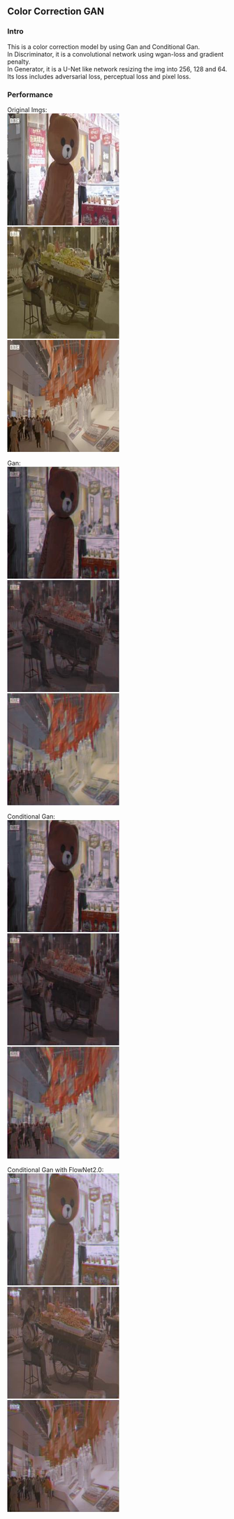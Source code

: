 ## Color Correction GAN

### Intro
This is a color correction model by using Gan and Conditional Gan.       
In Discriminator, it is a convolutional network using wgan-loss and gradient penalty.     
In Generator, it is a U-Net like network resizing the img into 256, 128 and 64. Its loss includes adversarial loss, perceptual loss and pixel loss.

### Performance
Original Imgs:                     
![ori](https://github.com/cvgroup-erke/YunyingChen/blob/main/BBC_class/imgs/BBC_Western_360.jpg)
![ori](https://github.com/cvgroup-erke/YunyingChen/blob/main/BBC_class/imgs/BBC_Western_14580.jpg)
![ori](https://github.com/cvgroup-erke/YunyingChen/blob/main/BBC_class/imgs/BBC_Western_22680.jpg)




Gan:              
![gan](https://github.com/cvgroup-erke/YunyingChen/blob/main/BBC_class/imgs/BBC_Western_360_gan.jpg)
![gan](https://github.com/cvgroup-erke/YunyingChen/blob/main/BBC_class/imgs/BBC_Western_14580_gan.jpg)
![gan](https://github.com/cvgroup-erke/YunyingChen/blob/main/BBC_class/imgs/BBC_Western_22680_gan.jpg)



Conditional Gan:                           
![cgan](https://github.com/cvgroup-erke/YunyingChen/blob/main/BBC_class/imgs/BBC_Western_360_cgan.jpg)
![cgan](https://github.com/cvgroup-erke/YunyingChen/blob/main/BBC_class/imgs/BBC_Western_14580_cgan.jpg)
![cgan](https://github.com/cvgroup-erke/YunyingChen/blob/main/BBC_class/imgs/BBC_Western_22680_cgan.jpg)



Conditional Gan with FlowNet2.0:                  
![fgan](https://github.com/cvgroup-erke/YunyingChen/blob/main/BBC_class/imgs/BBC_Western_360_fnet.jpg)
![fgan](https://github.com/cvgroup-erke/YunyingChen/blob/main/BBC_class/imgs/BBC_Western_14580_fnet.jpg)
![fgan](https://github.com/cvgroup-erke/YunyingChen/blob/main/BBC_class/imgs/BBC_Western_22680_fnet.jpg)
